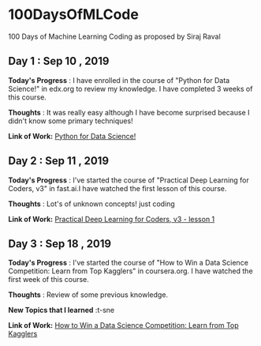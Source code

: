 # 100DaysOfMLCode
100 Days of Machine Learning Coding as proposed by Siraj Raval

## Day 1 : Sep 10 , 2019

**Today's Progress** : I have enrolled in the course of "Python for Data Science!" in edx.org to review my knowledge.
I have completed 3 weeks of this course.

**Thoughts** : It was really easy although I have become surprised because I didn't know some primary techniques!


**Link of Work:**   [Python for Data Science!](https://courses.edx.org/courses/course-v1:UCSanDiegoX+DSE200x+3T2019/course/)


## Day 2 : Sep 11 , 2019

**Today's Progress** : I've started the course of "Practical Deep Learning for Coders, v3" in fast.ai.I have watched the first lesson of this course.

**Thoughts** : Lot's of unknown concepts! just coding



**Link of Work:**   [Practical Deep Learning for Coders, v3 - lesson 1](https://course.fast.ai/videos/?lesson=1)



## Day 3 : Sep 18 , 2019

**Today's Progress** : I've started the course of "How to Win a Data Science Competition: Learn from Top Kagglers" in coursera.org. I have watched the first week of this course.

**Thoughts** : Review of some previous knowledge. 

**New Topics that I learned** :t-sne

**Link of Work:**   [How to Win a Data Science Competition: Learn from Top Kagglers](https://www.coursera.org/learn/competitive-data-science/home/welcome)






